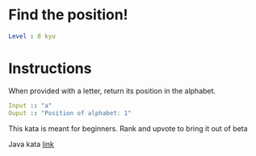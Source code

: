 # Find the position!

```yaml
Level : 8 kyu
```

# Instructions
When provided with a letter, return its position in the alphabet.

```yaml
Input :: "a"
Ouput :: "Position of alphabet: 1"
```

This kata is meant for beginners. Rank and upvote to bring it out of beta

Java kata [link](https://www.codewars.com/kata/5808e2006b65bff35500008f/train/java)